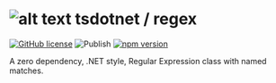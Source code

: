 # ![alt text](https://avatars1.githubusercontent.com/u/64487547?s=30&amp;v=4 "tsdotnet") tsdotnet / regex

[![GitHub license](https://img.shields.io/badge/license-MIT-blue.svg?style=flat-square)](https://github.com/tsdotnet/regex/blob/master/LICENSE)
![Publish](https://github.com/tsdotnet/regex/workflows/Publish/badge.svg)
[![npm version](https://img.shields.io/npm/v/@tsdotnet/regex.svg?style=flat-square)](https://www.npmjs.com/package/@tsdotnet/regex)

A zero dependency, .NET style, Regular Expression class with named matches.
